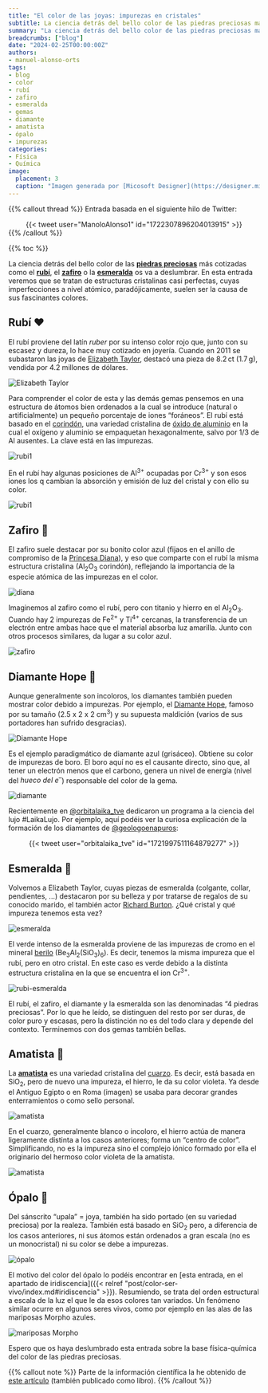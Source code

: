 ```yaml
---
title: "El color de las joyas: impurezas en cristales"
subtitle: La ciencia detrás del bello color de las piedras preciosas más cotizadas
summary: "La ciencia detrás del bello color de las piedras preciosas más cotizadas."
breadcrumbs: ["blog"]
date: "2024-02-25T00:00:00Z"
authors:
- manuel-alonso-orts
tags:
- blog
- color
- rubí
- zafiro
- esmeralda
- gemas
- diamante
- amatista
- ópalo
- impurezas
categories:
- Física
- Química
image:
  placement: 3
  caption: "Imagen generada por [Micosoft Designer](https://designer.microsoft.com), con tecnología de [DALL·E 3](https://openai.com/dall-e-3)"
---
```


{{% callout thread %}}
Entrada basada en el siguiente hilo de Twitter:
<div align="center">
{{< tweet user="ManoloAlonso1" id="1722307896204013915" >}}
</div>
{{% /callout %}}

{{% toc %}}

La ciencia detrás del bello color de las [**piedras preciosas**](https://es.wikipedia.org/wiki/Gema) más cotizadas como el [**rubí**](https://es.wikipedia.org/wiki/Rubí), el [**zafiro**](https://es.wikipedia.org/wiki/Zafiro) o la [**esmeralda**](https://es.wikipedia.org/wiki/Esmeralda) os va a deslumbrar. En esta entrada veremos que se tratan de estructuras cristalinas casi perfectas, cuyas imperfecciones a nivel atómico, paradójicamente, suelen ser la causa de sus fascinantes colores.

## Rubí ♥️

El rubí proviene del latín *ruber* por su intenso color rojo que, junto con su escasez y dureza, lo hace muy cotizado en joyería. Cuando en 2011 se subastaron las joyas de [Elizabeth Taylor](https://es.wikipedia.org/wiki/Elizabeth_Taylor), destacó una pieza de 8.2&thinsp;ct (1.7&thinsp;g), vendida por 4.2 millones de dólares.

![Elizabeth Taylor](https://theadventurine.com/wp-content/uploads/2017/12/lead-830-7.jpg "Elizabeth Taylor portando su anillo de rubí. Imagen de https://theadventurine.com/culture/elizabeth-taylor/elizabeth-taylors-christmas-ruby-ring/.")

Para comprender el color de esta y las demás gemas pensemos en una estructura de átomos bien ordenados a la cual se introduce (natural o artificialmente) un pequeño porcentaje de iones “foráneos”. El rubí está basado en el [corindón](https://es.wikipedia.org/wiki/Corindón), una variedad cristalina de [óxido de aluminio](https://es.wikipedia.org/wiki/Alúmina) en la cual el oxígeno y aluminio se empaquetan hexagonalmente, salvo por 1/3 de Al ausentes. La clave está en las impurezas.

![rubi1](rubi1.png "Izquierda: Distintos cristales de corindón (imagen de Wikipedia). Dependiendo de sus impurezas, el cristal puede ser de un color u otro. A la derecha, la estructura cristalina del corindón (imagen de https://cpictures.homes/corundum-structure), donde se muestra el empaquetado hexagonal (HCP) de los iones de oxígeno y de aluminio y se puede ver que 1/3 posiciones están desocupadas.")

En el rubí hay algunas posiciones de Al<sup>3+</sup> ocupadas por Cr<sup>3+</sup> y son esos iones los q cambian la absorción y emisión de luz del cristal y con ello su color.

![rubi1](rubi2.png "El rubí (imagen de Wikipedia). Las impurezas de cromo en el corindón le proporcionan su color rojo intenso. A la derecha, la estructura cristalina del corindón donde una de las posiciones hay cromo en vez de aluminio. En general, esta sustitución de aluminio (Al<sup>3+</sup>) por cromo (Cr<sup>3+</sup>) ocurrirá solo 1/100 posiciones aproximadamente. Imagen adaptada de https://cpictures.homes/corundum-structure.")

## Zafiro 💍

El zafiro suele destacar por su bonito color azul (fijaos en el anillo de compromiso de la [Princesa Diana](https://es.wikipedia.org/wiki/Diana_de_Gales)), y eso que comparte con el rubí la misma estructura cristalina (Al<sub>2</sub>O<sub>3</sub> corindón), reflejando la importancia de la especie atómica de las impurezas en el color.

![diana](diana.webp "La princesa Diana de Gales portando su anillo de zafiro. Imagen de https://www.etsy.com/es/listing/1143517898/replica-de-la-realeza-de-alta-calidad.")

Imaginemos al zafiro como el rubí, pero con titanio y hierro en el Al<sub>2</sub>O<sub>3</sub>. Cuando hay 2 impurezas de Fe<sup>2+</sup> y Ti<sup>4+</sup> cercanas, la transferencia de un electrón entre ambas hace que el material absorba luz amarilla. Junto con otros procesos similares, da lugar a su color azul.

![zafiro](zafiro.png)

## Diamante Hope 💎

Aunque generalmente son incoloros, los diamantes también pueden mostrar color debido a impurezas. Por ejemplo, el [Diamante Hope](https://es.wikipedia.org/wiki/Diamante_Hope), famoso por su tamaño (2.5 x 2 x 2 cm<sup>3</sup>) y su supuesta maldición (varios de sus portadores han sufrido desgracias).

![Diamante Hope](https://www.capetowndiamondmuseum.org/wp-content/uploads/2019/09/CTDM-02-08-19-hope-4.jpg "El diamante Hope se extrajo en el siglo XVII en la India. Algunos creen que [Nicolas Fouquet](https://es.wikipedia.org/wiki/Nicolas_Fouquet) fue el verdadero [Hombre de la Máscara de Hierro](https://es.wikipedia.org/wiki/El_hombre_de_la_máscara_de_hierro). Trabajaba para el rey [Luis XIV](https://es.wikipedia.org/wiki/Luis_XIV_de_Francia) y se dice que llevó el diamante en una ocasión especial. Poco después, cayó en desgracia con el rey y fue desterrado de Francia y condenado a cadena perpetua. Fouquet pasó 15 años en la fortaleza de [Pinerolo](https://es.wikipedia.org/wiki/Pinerolo). Después de él, lo llevaron [Luis XVI](https://es.wikipedia.org/wiki/Luis_XVI_de_Francia) y [María Antonieta](https://es.wikipedia.org/wiki/María_Antonieta_de_Austria) y después de ellos, [María Luisa, princesa de Lamballe](https://es.wikipedia.org/wiki/María_Teresa_de_Saboya-Carignano). En mi opinión, es un ejemplo de casualidades (gente poderosa a la que le ocurren desgracias) que hacen que se busquen correlaciones que no existen. Fuente: https://www.capetowndiamondmuseum.org/blog/2019/09/5988/.")

Es el ejemplo paradigmático de diamante azul (grisáceo). Obtiene su color de impurezas de boro. El boro aquí no es el causante directo, sino que, al tener un electrón menos que el carbono, genera un nivel de energía (nivel del *hueco del e<sup>–</sup>*) responsable del color de la gema.

![diamante](diamante.png "A la izquierda, el diamante Hope en la actualidad (Museo Nacional de Historia de Washington). A la derecha, un esquema de su estructura cristalina, mostrando un átomo de boro (B, en azul) en una de las posiciones de C (en gris). El diamante puro, sin B, es incoloro, aunque también se observan diamantes amarillos debido a la presencia de otra impureza más común del boro; el nitrógeno. Imágenes de https://geology.com/diamond/blue-diamonds/.")

Recientemente en [@orbitalaika_tve](https://twitter.com/orbitalaika_tve) dedicaron un programa a la ciencia del lujo #LaikaLujo. Por ejemplo, aquí podéis ver la curiosa explicación de la formación de los diamantes de [@geologoenapuros](https://twitter.com/geologoenapuros):

<div align="center">
{{< tweet user="orbitalaika_tve" id="1721997511164879277" >}}
</div>

## Esmeralda 💚

Volvemos a Elizabeth Taylor, cuyas piezas de esmeralda (colgante, collar, pendientes, ...) destacaron por su belleza y por tratarse de regalos de su conocido marido, el también actor [Richard Burton](https://es.wikipedia.org/wiki/Richard_Burton). ¿Qué cristal y qué impureza tenemos esta vez?

![esmeralda](esmeralda.png "Alguna de las esmeraldas en el set de Taylor provienen de la gran duquesa María Pávlovna de Rusia. Imagen compuesta de https://www.pinterest.com/pin/493566440410510680/ y https://blog.jewelove.in/2011/12/elizabeth-taylors-bulgari-emerald-suite.html.")

El verde intenso de la esmeralda proviene de las impurezas de cromo en el mineral [berilo](https://es.wikipedia.org/wiki/Berilo) (Be<sub>3</sub>Al<sub>2</sub>(SiO<sub>3</sub>)<sub>6</sub>). Es decir, tenemos la misma impureza que el rubí, pero en otro cristal. En este caso es verde debido a la distinta estructura cristalina en la que se encuentra el ion Cr<sup>3+</sup>.

![rubi-esmeralda](https://www.jewellerybusiness.com/wp-content/uploads/2022/07/Ruby-and-emerald-spectra-with-gemstones@2x.jpg "La sutil diferencia de estructura cristalina entre el corindón (Al<sub>2</sub>O<sub>3</sub>) y el mineral berilio (Be<sub>3</sub>Al<sub>2</sub>(SiO<sub>3</sub>)<sub>6</sub>) es la causante de la gran diferencia de color entre el rubí y la esmeralda, respectivamente. Imagen de https://www.jewellerybusiness.com/features/building-a-palette-using-candy-coloured-gemstones/.")

El rubí, el zafiro, el diamante y la esmeralda son las denominadas “4 piedras preciosas”. Por lo que he leído, se distinguen del resto por ser duras, de color puro y escasas, pero la distinción no es del todo clara y depende del contexto. Terminemos con dos gemas también bellas.

## Amatista 💜

La [**amatista**](https://es.wikipedia.org/wiki/Amatista) es una variedad cristalina del [cuarzo](https://es.wikipedia.org/wiki/Cuarzo). Es decir, está basada en SiO<sub>2</sub>, pero de nuevo una impureza, el hierro, le da su color violeta. Ya desde el Antiguo Egipto o en Roma (imagen) se usaba para decorar grandes enterramientos o como sello personal.

![amatista](amatista.jpg "Calcografía de amatista de Caracalla, posteriormente tallada como san Pedro con la inscripción en griego: Ο ΠΕΤΡΟϹ, translit. o Petros, lit. «la piedra» (tesoro de la Sainte-Chapelle). Fuente: https://commons.wikimedia.org/wiki/File:Intaglio_Caracalla_Cdm_Paris_Chab2101.jpg.")

En el cuarzo, generalmente blanco o incoloro, el hierro actúa de manera ligeramente distinta a los casos anteriores; forma un “centro de color”. Simplificando, no es la impureza sino el complejo iónico formado por ella el originario del hermoso color violeta de la amatista.

![amatista](amatista.png "Izquierda: Esquema del centro de color originario del color púrpura de la amatista. En la fig. A tenemos el cuarzo puro (que es incoloro) y en la B la impureza de hierro que, indirectamente, da su color a la amatista. Imágenes tomadas de https://www.webexhibits.org/causesofcolor/12.html (adaptada) y https://www.geologyin.com/2018/05/what-causes-purple-color-of-amethyst.html.")

## Ópalo 🌈

Del sánscrito “upala” = joya, también ha sido portado (en su variedad preciosa) por la realeza. También está basado en SiO<sub>2</sub> pero, a diferencia de los casos anteriores, ni sus átomos están ordenados a gran escala (no es un monocristal) ni su color se debe a impurezas.

![ópalo](opalo.jpg "En 1947, la reina [Isabel II de Inglaterra](https://es.wikipedia.org/wiki/Isabel_II_del_Reino_Unido) recibió el colgante y los pendientes de [ópalo Andramooka](https://en.wikipedia.org/wiki/Andamooka_Opal) del gobierno australiano. Fuente: https://www.opal-information.com/famousroyalopals.html.")

El motivo del color del ópalo lo podéis encontrar en [esta entrada, en el apartado de iridiscencia]({{< relref "post/color-ser-vivo/index.md#iridiscencia" >}}). Resumiendo, se trata del orden estructural a escala de la luz el que le da esos colores tan variados. Un fenómeno similar ocurre en algunos seres vivos, como por ejemplo en las alas de las mariposas Morpho azules.

![mariposas Morpho](https://miro.medium.com/v2/resize:fit:720/format:webp/1*8wdLO5WJVFZbWfeEkJqXmg.jpeg "Fuente: https://medium.com/@rawwerks/what-is-structural-color-536ee6fe46d4.")

Espero que os haya deslumbrado esta entrada sobre la base física-química del color de las piedras preciosas.

{{% callout note %}}
Parte de la información científica la he obtenido de [este artículo](https://onlinelibrary.wiley.com/doi/10.1002/col.5080120105) (también publicado como libro).
{{% /callout %}}